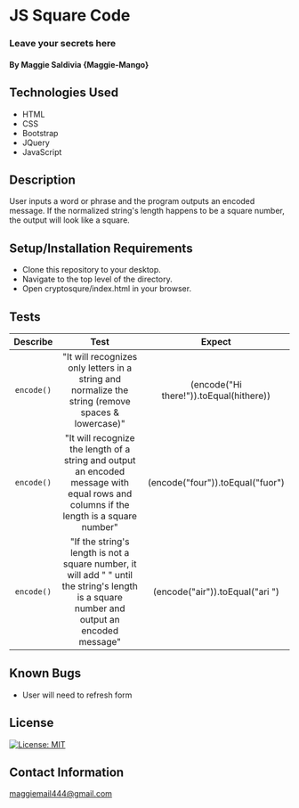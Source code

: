 # JS Square Code

### Leave your secrets here

#### By Maggie Saldivia **{Maggie-Mango}**

## Technologies Used
* HTML
* CSS
* Bootstrap
* JQuery
* JavaScript


## Description

User inputs a word or phrase and the program outputs an encoded message. If the normalized string's length happens to be a square number, the output will look like a square.

## Setup/Installation Requirements

* Clone this repository to your desktop.
* Navigate to the top level of the directory.
* Open cryptosqure/index.html in your browser.

## Tests

| Describe | Test | Expect |
|:--------:|:--------:|:--------:|
|`encode()`| "It will recognizes only letters in a string and normalize the string (remove spaces & lowercase)" | (encode("Hi there!")).toEqual(hithere)) |
|`encode()`| "It will recognize the length of a string and output an encoded message with equal rows and columns if the length is a square number" | (encode("four")).toEqual("fuor") |
|`encode()`| "If the string's length is not a square number, it will add " " until the string's length is a square number and output an encoded message" | (encode("air")).toEqual("ari ") |


## Known Bugs

* User will need to refresh form

## License

[![License: MIT](https://img.shields.io/badge/License-MIT-yellow.svg)](https://opensource.org/licenses/MIT)

## Contact Information

maggiemail444@gmail.com